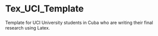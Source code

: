# Tex_UCI_Template
Template for UCI University students in Cuba who are writing their final research using Latex.
